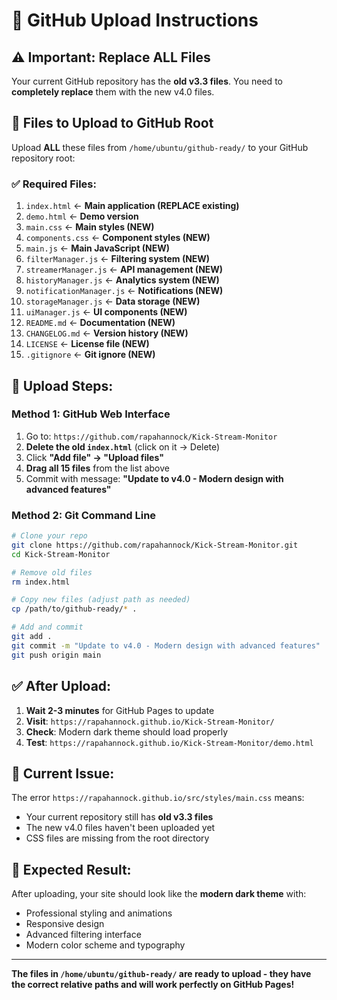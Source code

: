 # 🚀 GitHub Upload Instructions

## ⚠️ **Important: Replace ALL Files**

Your current GitHub repository has the **old v3.3 files**. You need to **completely replace** them with the new v4.0 files.

## 📂 **Files to Upload to GitHub Root**

Upload **ALL** these files from `/home/ubuntu/github-ready/` to your GitHub repository root:

### **✅ Required Files:**
1. `index.html` ← **Main application (REPLACE existing)**
2. `demo.html` ← **Demo version**
3. `main.css` ← **Main styles (NEW)**
4. `components.css` ← **Component styles (NEW)**
5. `main.js` ← **Main JavaScript (NEW)**
6. `filterManager.js` ← **Filtering system (NEW)**
7. `streamerManager.js` ← **API management (NEW)**
8. `historyManager.js` ← **Analytics system (NEW)**
9. `notificationManager.js` ← **Notifications (NEW)**
10. `storageManager.js` ← **Data storage (NEW)**
11. `uiManager.js` ← **UI components (NEW)**
12. `README.md` ← **Documentation (NEW)**
13. `CHANGELOG.md` ← **Version history (NEW)**
14. `LICENSE` ← **License file (NEW)**
15. `.gitignore` ← **Git ignore (NEW)**

## 🔄 **Upload Steps:**

### **Method 1: GitHub Web Interface**
1. Go to: `https://github.com/rapahannock/Kick-Stream-Monitor`
2. **Delete the old `index.html`** (click on it → Delete)
3. Click **"Add file" → "Upload files"**
4. **Drag all 15 files** from the list above
5. Commit with message: **"Update to v4.0 - Modern design with advanced features"**

### **Method 2: Git Command Line**
```bash
# Clone your repo
git clone https://github.com/rapahannock/Kick-Stream-Monitor.git
cd Kick-Stream-Monitor

# Remove old files
rm index.html

# Copy new files (adjust path as needed)
cp /path/to/github-ready/* .

# Add and commit
git add .
git commit -m "Update to v4.0 - Modern design with advanced features"
git push origin main
```

## ✅ **After Upload:**

1. **Wait 2-3 minutes** for GitHub Pages to update
2. **Visit**: `https://rapahannock.github.io/Kick-Stream-Monitor/`
3. **Check**: Modern dark theme should load properly
4. **Test**: `https://rapahannock.github.io/Kick-Stream-Monitor/demo.html`

## 🐛 **Current Issue:**

The error `https://rapahannock.github.io/src/styles/main.css` means:
- Your current repository still has **old v3.3 files**
- The new v4.0 files haven't been uploaded yet
- CSS files are missing from the root directory

## 🎯 **Expected Result:**

After uploading, your site should look like the **modern dark theme** with:
- Professional styling and animations
- Responsive design
- Advanced filtering interface
- Modern color scheme and typography

---

**The files in `/home/ubuntu/github-ready/` are ready to upload - they have the correct relative paths and will work perfectly on GitHub Pages!**

